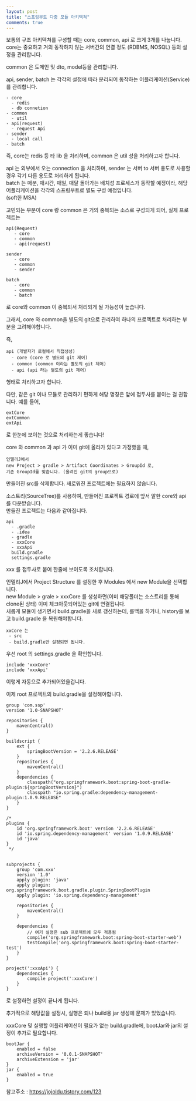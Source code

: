 ```yaml
---
layout: post
title: "스프링부트 다중 모듈 아키텍쳐"
comments: true
---
```



보통의 구조 아키텍쳐를 구성할 때는 core, common, api 로 크게 3개를 나눕니다.  
core는 중요하고 거의 동작하지 않는 서버간의 연결 정도 (RDBMS, NOSQL) 등의 설정을 관리합니다.  

common 은 도메인 및 dto, model등을 관리합니다.  

api, sender, batch 는 각각의 설정에 따라 분리되어 동작하는 어플리케이션(Service)를 관리합니다.  

```
- core
  - redis
  - db connetion
- common
  - util
- api(request)
  - request Api
- sender
  - local call
- batch

```

즉, core는 redis 등 타 lib 을 처리하며, common 은 util 성을 처리하고자 합니다.  

api 는 외부에서 오는 connection 을 처리하며, sender 는 서버 to 서버 용도로 사용할 경우 각기 다른 용도로 처리하게 됩니다.   
batch 는 매분, 매시간, 매일, 매달 돌아가는 배치성 프로세스가 동작할 예정이라, 해당 어플리케이션을 각각의 스프링부트로 별도 구성 예정입니다.  
(soft한 MSA)

고민되는 부분이 core 랑 common 은 거의 중복되는 소스로 구성되게 되어,
실제 프로젝트는

```
api(Request)
   - core
   - common
   - api(request)

sender
   - core
   - common
   - sender

batch
   - core
   - common
   - batch
```

로 core와 common 이 중복되서 처리되게 될 가능성이 높습니다.   

그래서, core 와 common을 별도의 git으로 관리하여 하나의 프로젝트로 처리하는 부분을 고려해야합니다.  


즉,

```
api (개발자가 로컬에서 직접생성)
  - core (core 로 별도의 git 제어)
  - common (common 이라는 별도의 git 제어)
  - api (api 라는 별도의 git 제어)
```

형태로 처리하고자 합니다.   

다만, 같은 git 이나 모듈로 관리하기 편하게 해당 명칭은 앞에 접두사를 붙이는 걸 권합니다. 예를 들어,

```
extCore
extCommon
extApi
```

로 한눈에 보이는 것으로 처리하는게 좋습니다!  


core 와 common 과 api 가 이미 git에 올라가 있다고 가정했을 때,  

```
인텔리J에서
new Project > gradle > Artifact Coordinates > GroupId 로,
기존 GroupId를 맞춥니다. (올려진 git의 group으로)
```

만들어진 src를 삭제합니다. 새로워진 프로젝트에는 필요하지 않습니다.  

소스트리(SourceTree)를 사용하여, 만들어진 프로젝트 경로에 앞서 말한 core와 api 를 다운받습니다.   
만들진 프로젝트는 다음과 같아집니다.

```
api
  - .gradle
  - .idea
  - gradle
  - xxxCore
  - xxxApi
  build.gradle
  settings.gradle
```

xxx 를 접두사로 붙여 한줄에 보이도록 조치합니다.  

인텔리J에서 Project Structure 를 설정한 후 Modules 에서 new Module을 선택합니다.   
new Module > grale > xxxCore 를 생성하면(이미 해당폴더는 소스트리를 통해 clone된 상태) 이미 체크아웃되어있는 git에 연결됩니다.  
새롭게 모듈이 생기면서 build.gradle을 새로 갱신하는데, 롤백을 하거나, history를 보고 build.gradle 을 복원해야합니다.  

```
xxCore 는
 - src
 - build.gradle만 설정되면 됩니다.
```

우선 root 의 settings.gradle 을 확인합니다.  

```
include 'xxxCore'
include 'xxxApi'
```

이렇게 자동으로 추가되어있을겁니다.

이제 root 프로젝트의 build.gradle을 설정해야합니다.  

```
group 'com.ssp'
version '1.0-SNAPSHOT'

repositories {
    mavenCentral()
}

buildscript {
    ext {
        springBootVersion = '2.2.6.RELEASE'
    }
    repositories {
        mavenCentral()
    }
    dependencies {
        classpath("org.springframework.boot:spring-boot-gradle-plugin:${springBootVersion}")
        classpath "io.spring.gradle:dependency-management-plugin:1.0.9.RELEASE"
    }
}

/*
plugins {
    id 'org.springframework.boot' version '2.2.6.RELEASE'
    id 'io.spring.dependency-management' version '1.0.9.RELEASE'
    id 'java'
}
 */


subprojects {
    group 'com.xxx'
    version '1.0'
    apply plugin: 'java'
    apply plugin: org.springframework.boot.gradle.plugin.SpringBootPlugin
    apply plugin: 'io.spring.dependency-management'

    repositories {
        mavenCentral()
    }

    dependencies {
        // 여기 설정은 sub 프로젝트에 모두 적용됨
        compile('org.springframework.boot:spring-boot-starter-web')
        testCompile('org.springframework.boot:spring-boot-starter-test')
    }
}

project(':xxxApi') {
    dependencies {
        compile project(':xxxCore')
    }
}
```
로 설정하면 설정이 끝나게 됩니다.


추가적으로 해당값을 설정시, 실행은 되나 build용 jar 생성에 문제가 있었습니다.   

xxxCore 및 실행할 어플리케이션이 필요가 없는 build.gradle에,
bootJar와 jar의 설정이 추가로 필요합니다.   

```
bootJar {
    enabled = false
    archiveVersion = '0.0.1-SNAPSHOT'
    archiveExtension = 'jar'
}
jar {
    enabled = true
}
```

참고주소 : https://jojoldu.tistory.com/123
